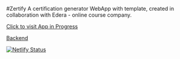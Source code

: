 #Zertify
A certification generator WebApp with template, created in collaboration with Edera - online course company.

[Click to visit App in Progress](https://zertify.netlify.com/)

[Backend](https://github.com/nelidiakonidze/zerify-server)

[![Netlify Status](https://api.netlify.com/api/v1/badges/817771ad-5424-4f3c-a002-5aadff6e167e/deploy-status)](https://app.netlify.com/sites/zertify/deploys)
